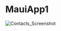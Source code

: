 # MauiApp1
![Contacts_Screenshot](https://github.com/rdusmc86/Maui-Contacts-App/assets/124019251/e9e81fcb-0435-48ca-9c3f-13b318b17b78)

